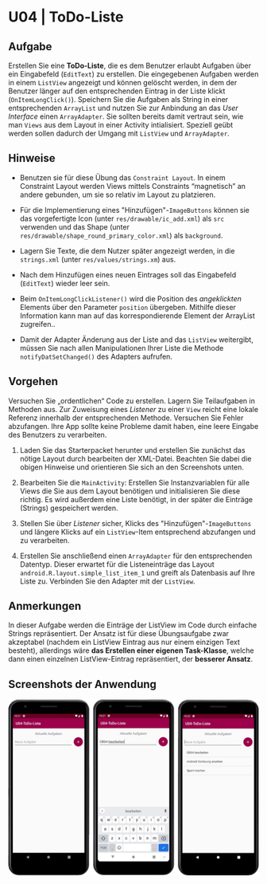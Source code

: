 # U04 | ToDo-Liste

## Aufgabe

Erstellen Sie eine **ToDo-Liste**, die es dem Benutzer erlaubt Aufgaben über ein Eingabefeld (`EditText`) zu erstellen. Die eingegebenen Aufgaben werden in einem `ListView` angezeigt und können gelöscht werden, in dem der Benutzer länger auf den entsprechenden Eintrag in der Liste klickt (`OnItemLongClick()`). Speichern Sie die Aufgaben als String in einer entsprechenden `ArrayList` und  nutzen Sie zur Anbindung an das *User Interface* einen `ArrayAdapter`. Sie sollten bereits damit vertraut sein, wie man `Views` aus dem Layout in einer Activity intialisiert. Speziell geübt werden sollen dadurch der Umgang mit `ListView` und `ArrayAdapter`.


## Hinweise

* Benutzen sie für diese Übung das `Constraint Layout`. In einem Constraint Layout werden Views mittels Constraints “magnetisch” an andere gebunden, um sie so relativ im Layout zu platzieren.

* Für die Implementierung eines "Hinzufügen"-`ImageButtons` können sie das vorgefertigte Icon (unter `res/drawable/ic_add.xml`) als `src` verwenden und das Shape (unter `res/drawable/shape_round_primary_color.xml`) als `background`.

* Lagern Sie Texte, die dem Nutzer später angezeigt werden, in die `strings.xml` (unter `res/values/strings.xm`) aus.

* Nach dem Hinzufügen eines neuen Eintrages soll das Eingabefeld (`EditText`) wieder leer sein.

* Beim `OnItemLongClickListener()` wird die Position des *angeklickten* Elements über den Parameter `position` übergeben. Mithilfe dieser Information kann man auf das korrespondierende Element der ArrayList zugreifen..

* Damit der Adapter Änderung aus der Liste and das `ListView` weitergibt, müssen Sie nach allen Manipulationen Ihrer Liste die Methode `notifyDatSetChanged()` des Adapters aufrufen.

## Vorgehen

Versuchen Sie „ordentlichen“ Code zu erstellen. Lagern Sie Teilaufgaben in Methoden aus. Zur Zuweisung eines *Listener* zu einer `View` reicht eine lokale Referenz innerhalb der entsprechenden Methode. Versuchen Sie Fehler abzufangen. Ihre App sollte keine Probleme damit haben, eine leere Eingabe des Benutzers zu verarbeiten.

1. Laden Sie das Starterpacket herunter und erstellen Sie zunächst das nötige Layout durch bearbeiten der XML-Datei. Beachten Sie dabei die obigen Hinweise und orientieren Sie sich an den Screenshots unten.

2. Bearbeiten Sie die `MainActivity`: Erstellen Sie Instanzvariablen für alle Views die Sie aus dem Layout benötigen und initialisieren Sie diese richtig. Es wird außerdem eine Liste benötigt, in der später die Einträge (Strings) gespeichert werden.

3. Stellen Sie über *Listener* sicher, Klicks des "Hinzufügen"-`ImageButtons` und längere Klicks auf ein `ListView`-Item entsprechend abzufangen und zu verarbeiten.

5. Erstellen Sie anschließend  einen `ArrayAdapter` für den entsprechenden Datentyp. Dieser erwartet für die Listeneinträge das Layout `android.R.layout.simple_list_item_1` und greift als Datenbasis auf Ihre Liste zu. Verbinden Sie den Adapter mit der `ListView`.

## Anmerkungen

In dieser Aufgabe werden die Einträge der ListView im Code durch einfache Strings repräsentiert. Der Ansatz ist für diese Übungsaufgabe zwar akzeptabel (nachdem ein ListView Eintrag aus nur einem einzigen Text besteht), allerdings wäre **das Erstellen einer eigenen Task-Klasse**, welche dann einen einzelnen ListView-Eintrag repräsentiert, der **besserer Ansatz**.

## Screenshots der Anwendung
![Screenshots der ToDo-App](./docs/screenshots.png )
